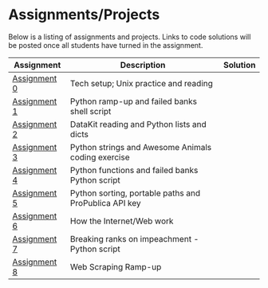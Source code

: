 # Assignments/Projects

Below is a listing of assignments and projects. Links to code solutions will be posted once all students have turned in the assignment.

Assignment|Description|Solution
----------|-----------|:-----:
[Assignment 0][] | Tech setup; Unix practice and reading |
[Assignment 1][] | Python ramp-up and failed banks shell script | 
[Assignment 2][] | DataKit reading and Python lists and dicts | 
[Assignment 3][] | Python strings and Awesome Animals coding exercise | 
[Assignment 4][] | Python functions and failed banks Python script |
[Assignment 5][] | Python sorting, portable paths and ProPublica API key |
[Assignment 6][] | How the Internet/Web work  |
[Assignment 7][] | Breaking ranks on impeachment - Python script |
[Assignment 8][] | Web Scraping Ramp-up |


[Assignment 0]: 0.md
[Assignment 1]: 1.md
[Assignment 2]: 2.md
[Assignment 3]: 3.md
[Assignment 4]: 4.md
[Assignment 5]: 5.md
[Assignment 6]: 6.md
[Assignment 7]: 7.md
[Assignment 8]: 8.md

